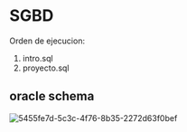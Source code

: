 # SGBD

Orden de ejecucion:

1. intro.sql
2. proyecto.sql

## oracle schema 

![5455fe7d-5c3c-4f76-8b35-2272d63f0bef](https://github.com/Parralol/SGBD/assets/110953563/47f203d8-aa46-42e8-9839-d9fff3fd2c0b)

